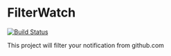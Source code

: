 # FilterWatch

[![Build Status](https://drone.io/github.com/qblake/filterwatch/status.png)](https://drone.io/github.com/qblake/filterwatch/latest)

This project will filter your notification from github.com
